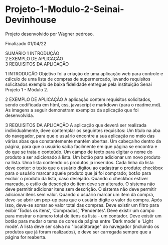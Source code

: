 # Projeto-1-Modulo-2-Seinai-Devinhouse
Projeto desenvolvido por Wagner pedroso. 

Finalizado 01/04/22

SUMÁRIO
1 INTRODUÇÃO	
2 EXEMPLO DE APLICAÇÃO	
3 REQUISITOS DA APLICAÇÃO	

1 INTRODUÇÃO
Objetivo foi a criação de uma aplicação web para controle e cálculo de uma lista de compras de supermercado, levando requisitos solicitados exemplo de baixa fidelidade entregue pela instituição Senai Projeto 1 - Módulo 2.

2 EXEMPLO DE APLICAÇÃO
A aplicação contem requisitos solicitados, sendo codificada em html, css, javascript e markdown (para o readme.md). As imagens a seguir demonstram exemplos da aplicação que foi desenvolvida.



3 REQUISITOS DA APLICAÇÃO
A aplicação que deverá ser realizada individualmente, deve contemplar os seguintes requisitos:
Um título na aba do navegador, para que o usuário encontre a sua aplicação no meio das várias abas que constantemente mantém abertas.
Um cabeçalho dentro da página, para que o usuário saiba facilmente em que página se encontra e do que se trata o conteúdo.
Um campo de texto para digitar o nome do produto a ser adicionado à lista.
Um botão para adicionar um novo produto na lista.
Uma lista contendo os produtos já inseridos.
Cada linha da lista deve conter: o texto que o usuário digitou ao cadastrar o produto; checkbox para o usuário marcar aquele produto que já foi comprado; botão para excluir o produto da lista, caso desejado. 
Quando o checkbox estiver marcado, o estilo da descrição do item deve ser alterado.
O sistema não deve permitir adicionar itens sem descrição.
O sistema não deve permitir adicionar itens sem valor.
Quando o usuário marcar um item da compra, deve-se abrir um pop-up para que o usuário digite o valor da compra. Após isso, deve-se somar ao valor total das compras.
Deve existir um filtro para exibir ‘Todos os itens’, ‘Comprados’, ‘Pendentes’.
Deve existir um campo para mostrar o número total de itens da lista - um contador.
Deve existir um botão para mudar o tema de cores da página entre ‘Dark mode’ e
 ‘Light mode’.
A lista deve ser salva no "localStorage" do navegador (incluindo os produtos que já foram realizados), e deve ser carregada sempre que a página for reaberta.


